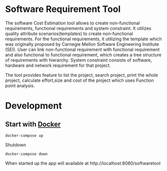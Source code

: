 # Software Requirement Tool
The software Cost Estimation tool allows to create non-functional requirements, functional requirements and system constraint. It utilizes quality attribute scenarios(templates) to create non-functional requirements. For the functional requirements, it utilizing the template which was originally proposed by Carnegie Mellon Software Engineering Institute (SEI). User can link non-functional requirement with functional requirement and also functional to functional requirement, which creates a tree structure of requirements with hierarchy. System constraint consists of software, hardware and network requirement for that project. 

The tool provides feature to list the project, search project, print the whole project, calculate effort,size and cost of the project which uses Function point analysis.


# Development

## Start with [Docker](https://docs.docker.com/get-docker/)

```
docker-compose up
```

Shutdown

```
docker-compose down
```

When started up the app will available at http://localhost:8080/softwaretool